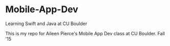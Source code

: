 # Mobile-App-Dev
Learning Swift and Java at CU Boulder

This is my repo for Aileen Pierce's Mobile App Dev class at CU Boulder. Fall '15
